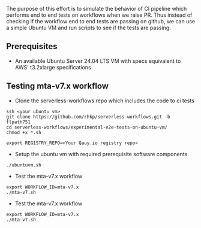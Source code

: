 The purpose of this effort is to simulate the behavior of CI pipeline which performs end to end tests on workflows when we raise PR. Thus instead of checking if the workflow end to end tests are passing on github, we can use a simple Ubuntu VM and run scripts to see if the tests are passing.

## Prerequisites
- An available Ubuntu Server 24.04 LTS VM with specs equivalent to AWS' t3.2xlarge specifications

## Testing mta-v7.x workflow
- Clone the serverless-workflows repo which includes the code to ci tests
```shell
ssh <your ubuntu vm>
git clone https://github.com/rhkp/serverless-workflows.git -b flpath751
cd serverless-workflows/experimental-e2e-tests-on-ubuntu-vm/
chmod +x *.sh

export REGISTRY_REPO=<Your Qauy.io registry repo>
```

- Setup the ubuntu vm with required prerequisite software components
```shell
./ubuntuvm.sh
```

- Test the mta-v7.x workflow
```shell
export WORKFLOW_ID=mta-v7.x
./mta-v7.sh
```

- Test the mta-v7.x workflow
```shell
export WORKFLOW_ID=mta-v7.x
./mta-v7.sh
```